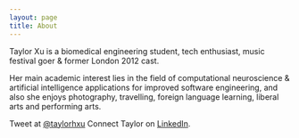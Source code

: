 ```yaml
---
layout: page
title: About
---
```



Taylor Xu is a biomedical engineering student, tech enthusiast, music festival goer & former London 2012 cast.

Her main academic interest lies in the field of computational neuroscience & artificial intelligence applications for improved software engineering, and also she enjoys photography, travelling, foreign language learning, liberal arts and performing arts.

Tweet at [@taylorhxu](http://twitter.com/taylorhxu)
Connect Taylor on [LinkedIn](http://uk.linkedin.com/in/taylorhxu).
